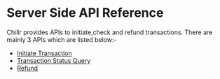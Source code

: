 
# Server Side API Reference

Chillr provides APIs to initiate,check and refund transactions. There are mainly 3 APIs which are listed below:-

* [Initiate Transaction](initiate_transaction.md)
* [Transaction Status Query](transaction_status_query.md)
* [Refund](refund.md)






